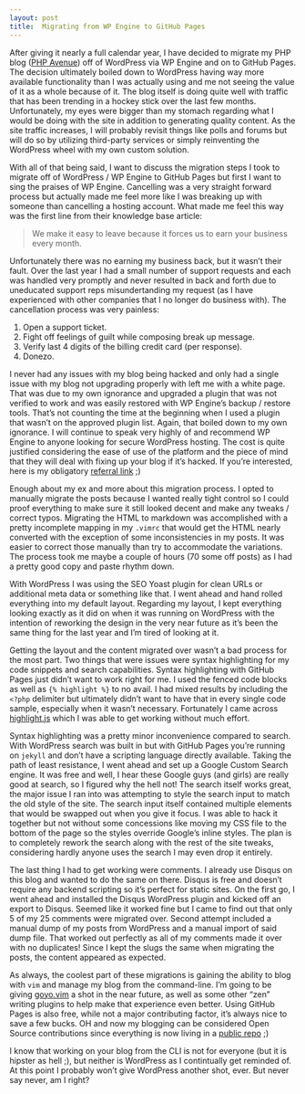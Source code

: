 ```yaml
---
layout: post
title:  Migrating from WP Engine to GitHub Pages
---
```


After giving it nearly a full calendar year, I have decided to migrate my PHP blog ([PHP Avenue](http://phpave.com)) off of WordPress via WP Engine and on to GitHub Pages. The decision ultimately boiled down to WordPress having way more available functionality than I was actually using and me not seeing the value of it as a whole because of it. The blog itself is doing quite well with traffic that has been trending in a hockey stick over the last few months. Unfortunately, my eyes were bigger than my stomach regarding what I would be doing with the site in addition to generating quality content. As the site traffic increases, I will probably revisit things like polls and forums but will do so by utilizing third-party services or simply reinventing the WordPress wheel with my own custom solution.

With all of that being said, I want to discuss the migration steps I took to migrate off of WordPress / WP Engine to GitHub Pages but first I want to sing the praises of WP Engine. Cancelling was a very straight forward process but actually made me feel more like I was breaking up with someone than cancelling a hosting account. What made me feel this way was the first line from their knowledge base article:

> We make it easy to leave because it forces us to earn your business every month.

Unfortunately there was no earning my business back, but it wasn’t their fault. Over the last year I had a small number of support requests and each was handled very promptly and never resulted in back and forth due to uneducated support reps misundertanding my request (as I have experienced with other companies that I no longer do business with). The cancellation process was very painless:

1. Open a support ticket.
2. Fight off feelings of guilt while composing break up message.
3. Verify last 4 digits of the billing credit card (per response).
4. Donezo.

I never had any issues with my blog being hacked and only had a single issue with my blog not upgrading properly with left me with a white page. That was due to my own ignorance and upgraded a plugin that was not verified to work and was easily restored with WP Engine’s backup / restore tools. That’s not counting the time at the beginning when I used a plugin that wasn’t on the approved plugin list. Again, that boiled down to my own ignorance. I will continue to speak very highly of and recommend WP Engine to anyone looking for secure WordPress hosting. The cost is quite justified considering the ease of use of the platform and the piece of mind that they will deal with fixing up your blog if it’s hacked. If you’re interested, here is my obligatory [referral link](http://www.shareasale.com/r.cfm?b=394686&u=815819&m=41388&urllink=&afftrack=) ;)

Enough about my ex and more about this migration process. I opted to manually migrate the posts because I wanted really tight control so I could proof everything to make sure it still looked decent and make any tweaks / correct typos. Migrating the HTML to markdown was accomplished with a pretty incomplete mapping in my `.vimrc` that would get the HTML nearly converted with the exception of some inconsistencies in my posts. It was easier to correct those manually than try to accommodate the variations. The process took me maybe a couple of hours (70 some off posts) as I had a pretty good copy and paste rhythm down.

With WordPress I was using the SEO Yoast plugin for clean URLs or additional meta data or something like that. I went ahead and hand rolled everything into my default layout. Regarding my layout, I kept everything looking exactly as it did on when it was running on WordPress with the intention of reworking the design in the very near future as it’s been the same thing for the last year and I’m tired of looking at it.

Getting the layout and the content migrated over wasn’t a bad process for the most part. Two things that were issues were syntax highlighting for my code snippets and search capabilities. Syntax highlighting with GitHub Pages just didn’t want to work right for me. I used the fenced code blocks as well as `{% highlight %}` to no avail. I had mixed results by including the `<?php` delimiter but ultimately didn’t want to have that in every single code sample, especially when it wasn’t necessary. Fortunately I came across [highlight.js](http://highlightjs.org) which I was able to get working without much effort.

Syntax highlighting was a pretty minor inconvenience compared to search. With WordPress search was built in but with GitHub Pages you’re running on `jekyll` and don’t have a scripting language directly available. Taking the path of least resistance, I went ahead and set up a Google Custom Search engine. It was free and well, I hear these Google guys (and girls) are really good at search, so I figured why the hell not! The search itself works great, the major issue I ran into was attempting to style the search input to match the old style of the site. The search input itself contained multiple elements that would be swapped out when you give it focus. I was able to hack it together but not without some concessions like moving my CSS file to the bottom of the page so the styles override Google’s inline styles. The plan is to completely rework the search along with the rest of the site tweaks, considering hardly anyone uses the search I may even drop it entirely.

The last thing I had to get working were comments. I already use Disqus on this blog and wanted to do the same on there. Disqus is free and doesn’t require any backend scripting so it’s perfect for static sites. On the first go, I went ahead and installed the Disqus WordPress plugin and kicked off an export to Disqus. Seemed like it worked fine but I came to find out that only 5 of my 25 comments were migrated over. Second attempt included a manual dump of my posts from WordPress and a manual import of said dump file. That worked out perfectly as all of my comments made it over with no duplicates! Since I kept the slugs the same when migrating the posts, the content appeared as expected.

As always, the coolest part of these migrations is gaining the ability to blog with `vim` and manage my blog from the command-line. I’m going to be giving [goyo.vim](https://github.com/junegunn/goyo.vim) a shot in the near future, as well as some other “zen” writing plugins to help make that experience even better. Using GitHub Pages is also free, while not a major contributing factor, it’s always nice to save a few bucks. OH and now my blogging can be considered Open Source contributions since everything is now living in a [public repo](https://github.com/phpave/phpave.github.io) ;)

I know that working on your blog from the CLI is not for everyone (but it is hipster as hell ;), but neither is WordPress as I contintually get reminded of. At this point I probably won’t give WordPress another shot, ever. But never say never, am I right?
